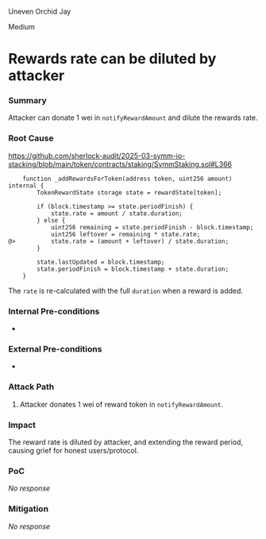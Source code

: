 Uneven Orchid Jay

Medium

# Rewards rate can be diluted by attacker

### Summary

Attacker can donate 1 wei in `notifyRewardAmount` and dilute the rewards rate.

### Root Cause

https://github.com/sherlock-audit/2025-03-symm-io-stacking/blob/main/token/contracts/staking/SymmStaking.sol#L366
```solidity
	function _addRewardsForToken(address token, uint256 amount) internal {
		TokenRewardState storage state = rewardState[token];

		if (block.timestamp >= state.periodFinish) {
			state.rate = amount / state.duration;
		} else {
			uint256 remaining = state.periodFinish - block.timestamp;
			uint256 leftover = remaining * state.rate;
@>			state.rate = (amount + leftover) / state.duration;
		}

		state.lastUpdated = block.timestamp;
		state.periodFinish = block.timestamp + state.duration;
	}
```

The `rate` is re-calculated with the full `duration` when a reward is added.

### Internal Pre-conditions

-

### External Pre-conditions

-

### Attack Path

1. Attacker donates 1 wei of reward token in `notifyRewardAmount`.

### Impact

The reward rate is diluted by attacker, and extending the reward period, causing grief for honest users/protocol.

### PoC

_No response_

### Mitigation

_No response_